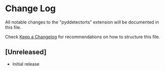 # Change Log

All notable changes to the "pyddetectorts" extension will be documented in this file.

Check [Keep a Changelog](http://keepachangelog.com/) for recommendations on how to structure this file.

## [Unreleased]

- Initial release